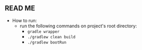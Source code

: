 READ ME
- 

- How to run:
    - run the following commands on project's root directory: 
        - `gradle wrapper`
        - `./gradlew clean build`
        - `./gradlew bootRun`